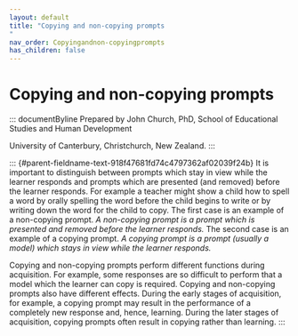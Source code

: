 ```yaml
---
layout: default
title: "Copying and non-copying prompts 
"
nav_order: Copyingandnon-copyingprompts
has_children: false
---
```

# Copying and non-copying prompts 


::: documentByline
Prepared by John Church, PhD, School of Educational Studies and Human
Development

University of Canterbury, Christchurch, New Zealand.
:::

::: {#parent-fieldname-text-918f47681fd74c4797362af02039f24b}
It is important to distinguish between prompts which stay in view while
the learner responds and prompts which are presented (and removed)
before the learner responds. For example a teacher might show a child
how to spell a word by orally spelling the word before the child begins
to write or by writing down the word for the child to copy. The first
case is an example of a non-copying prompt. *A non-copying prompt is a
prompt which is presented and removed before the learner responds.* The
second case is an example of a copying prompt. *A copying prompt is a
prompt (usually a model) which stays in view while the learner
responds.*

Copying and non-copying prompts perform different functions during
acquisition. For example, some responses are so difficult to perform
that a model which the learner can copy is required. Copying and
non-copying prompts also have different effects. During the early stages
of acquisition, for example, a copying prompt may result in the
performance of a completely new response and, hence, learning. During
the later stages of acquisition, copying prompts often result in copying
rather than learning.
:::
